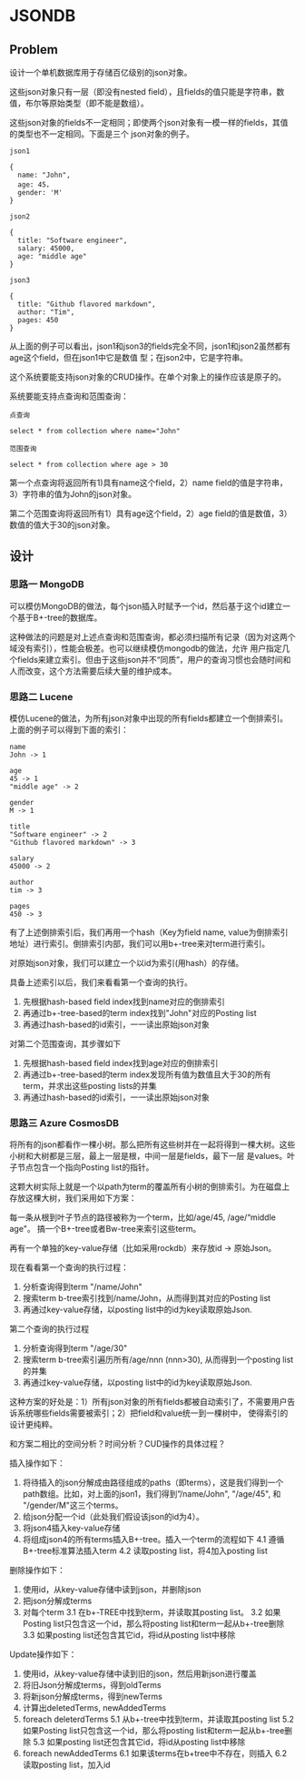 # JSONDB

## Problem

设计一个单机数据库用于存储百亿级别的json对象。

这些json对象只有一层（即没有nested field），且fields的值只能是字符串，数值，布尔等原始类型（即不能是数组）。

这些json对象的fields不一定相同；即使两个json对象有一模一样的fields，其值的类型也不一定相同。下面是三个
json对象的例子。

```
json1

{
  name: "John",
  age: 45，
  gender: 'M'
}

json2

{
  title: "Software engineer",
  salary: 45000,
  age: "middle age"
}

json3

{
  title: "Github flavored markdown",
  author: "Tim",
  pages: 450
}
```

从上面的例子可以看出，json1和json3的fields完全不同，json1和json2虽然都有age这个field，但在json1中它是数值
型；在json2中，它是字符串。  

这个系统要能支持json对象的CRUD操作。在单个对象上的操作应该是原子的。

系统要能支持点查询和范围查询：

```
点查询

select * from collection where name="John"

范围查询

select * from collection where age > 30

```

第一个点查询将返回所有1)具有name这个field，2）name field的值是字符串，3）字符串的值为John的json对象。

第二个范围查询将返回所有1）具有age这个field，2）age field的值是数值，3）数值的值大于30的json对象。

## 设计
### 思路一 MongoDB
可以模仿MongoDB的做法，每个json插入时赋予一个id，然后基于这个id建立一个基于B+-tree的数据库。

这种做法的问题是对上述点查询和范围查询，都必须扫描所有记录（因为对这两个域没有索引），性能会极差。也可以继续模仿mongodb的做法，允许
用户指定几个fields来建立索引。但由于这些json并不“同质”，用户的查询习惯也会随时间和人而改变，这个方法需要后续大量的维护成本。

### 思路二 Lucene
模仿Lucene的做法，为所有json对象中出现的所有fields都建立一个倒排索引。上面的例子可以得到下面的索引：

```
name
John -> 1

age
45 -> 1
"middle age" -> 2

gender
M -> 1

title
"Software engineer" -> 2
"Github flavored markdown" -> 3

salary
45000 -> 2

author
tim -> 3

pages
450 -> 3
```

有了上述倒排索引后，我们再用一个hash（Key为field name, value为倒排索引地址）进行索引。倒排索引内部，我们可以用b+-tree来对term进行索引。

对原始json对象，我们可以建立一个以id为索引(用hash）的存储。

具备上述索引以后，我们来看看第一个查询的执行。
1. 先根据hash-based field index找到name对应的倒排索引
2. 再通过b+-tree-based的term index找到"John"对应的Posting list
3. 再通过hash-based的id索引，一一读出原始json对象


对第二个范围查询，其步骤如下
1. 先根据hash-based field index找到age对应的倒排索引
2. 再通过b+-tree-based的term index发现所有值为数值且大于30的所有term，并求出这些posting lists的并集
3. 再通过hash-based的id索引，一一读出原始json对象

### 思路三 Azure CosmosDB
将所有的json都看作一棵小树。那么把所有这些树并在一起将得到一棵大树。这些小树和大树都是三层，最上一层是根，中间一层是fields，最下一层
是values。叶子节点包含一个指向Posting list的指针。

这颗大树实际上就是一个以path为term的覆盖所有小树的倒排索引。为在磁盘上存放这棵大树，我们采用如下方案：

每一条从根到叶子节点的路径被称为一个term，比如/age/45, /age/“middle age"。
搞一个B+-tree或者Bw-tree来索引这些term。

再有一个单独的key-value存储（比如采用rockdb）来存放id -> 原始Json。

现在看看第一个查询的执行过程：
1. 分析查询得到term "/name/John"
2. 搜索term b-tree索引找到/name/John，从而得到其对应的Posting list
3. 再通过key-value存储，以posting list中的id为key读取原始Json.

第二个查询的执行过程
1. 分析查询得到term "/age/30"
2. 搜索term b-tree索引遍历所有/age/nnn (nnn>30), 从而得到一个posting list的并集
3. 再通过key-value存储，以posting list中的id为key读取原始Json.

这种方案的好处是：1）所有json对象的所有fields都被自动索引了，不需要用户告诉系统哪些fields需要被索引；2）把field和value统一到一棵树中，
使得索引的设计更纯粹。

和方案二相比的空间分析？时间分析？CUD操作的具体过程？

插入操作如下：
1. 将待插入的json分解成由路径组成的paths（即terms），这是我们得到一个path数组。比如，对上面的json1，我们得到”/name/John", "/age/45", 和
"/gender/M"这三个terms。
2. 给json分配一个id（此处我们假设该json的id为4）。
3. 将json4插入key-value存储
4. 将组成json4的所有terms插入B+-tree。插入一个term的流程如下
4.1 遵循B+-tree标准算法插入term
4.2 读取posting list，将4加入posting list

删除操作如下：
1. 使用id，从key-value存储中读到json，并删除json
2. 把json分解成terms
3. 对每个term
3.1 在b+-TREE中找到term，并读取其posting list。
3.2 如果Posting list只包含这一个id，那么将posting list和term一起从b+-tree删除
3.3 如果posting list还包含其它id，将id从posting list中移除

Update操作如下：
1. 使用id，从key-value存储中读到旧的json，然后用新json进行覆盖
2. 将旧Json分解成terms，得到oldTerms
3. 将新json分解成terms，得到newTerms
4. 计算出deletedTerms, newAddedTerms
5. foreach deleterdTerms
5.1 从b+-tree中找到term，并读取其posting list
5.2 如果Posting list只包含这一个id，那么将posting list和term一起从b+-tree删除
5.3 如果posting list还包含其它id，将id从posting list中移除
6. foreach newAddedTerms
6.1 如果该terms在b+tree中不存在，则插入
6.2 读取posting list，加入id
